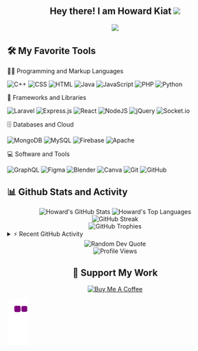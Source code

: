 <h2 align="center">
  Hey there! I am Howard Kiat <img src="https://media.giphy.com/media/hvRJCLFzcasrR4ia7z/giphy.gif" width="28">
</h2>
<p align="center">
  <img src="https://readme-typing-svg.herokuapp.com/?lines=Full%20Stack%20Developer;Always%20learning%20new%20things&center=true&width=380&height=45">
</p>

<h2>🛠️ My Favorite Tools</h2>
👨‍💻 Programming and Markup Languages
<p>
    <img alt="C++" src="https://img.shields.io/badge/C++%20-%2300599C.svg?logo=c%2B%2B&logoColor=white">
    <img alt="CSS" src="https://img.shields.io/badge/CSS%20-%231572B6.svg?logo=css3&logoColor=white">
    <img alt="HTML" src="https://img.shields.io/badge/HTML%20-%23E34F26.svg?logo=html5&logoColor=white">
    <img alt="Java" src="https://img.shields.io/badge/Java-%23ED8B00.svg?logo=openjdk&logoColor=white">
    <img alt="JavaScript" src="https://img.shields.io/badge/JavaScript%20-%23F7DF1E.svg?logo=javascript&logoColor=black">
    <img alt="PHP" src="https://img.shields.io/badge/PHP-%23777BB4.svg?logo=php&logoColor=white">
    <img alt="Python" src="https://img.shields.io/badge/Python%20-%2314354C.svg?logo=python&logoColor=white">
</p>
🧰 Frameworks and Libraries
<p>
  <img alt="Laravel" src="https://img.shields.io/badge/Laravel-v10-FF2D20?logo=laravel&logoColor=white">
  <img alt="Express.js" src="https://img.shields.io/badge/Express.js%20-%23404d59.svg?logo=express&logoColor=white">
  <img alt="React" src="https://img.shields.io/badge/React%20-%2320232a.svg?logo=react&logoColor=%2361DAFB">
  <img alt="NodeJS" src="https://img.shields.io/badge/Node.js%20-%2343853D.svg?logo=node.js&logoColor=white">
  <img alt="jQuery" src="https://img.shields.io/badge/jQuery-%230769AD.svg?logo=jquery&logoColor=white">
  <img alt="Socket.io" src="https://img.shields.io/badge/Socket.io-black?logo=socket.io&badgeColor=010101">
</p>
🗄️ Databases and Cloud
<p>
    <img alt="MongoDB" src="https://img.shields.io/badge/MongoDB-%234ea94b.svg?logo=mongodb&logoColor=white">
    <img alt="MySQL" src="https://img.shields.io/badge/MySQL-%234479A1.svg?logo=mysql&logoColor=white">
    <img alt="Firebase" src="https://img.shields.io/badge/Firebase-%23039BE5.svg?logo=firebase">
    <img alt="Apache" src="https://img.shields.io/badge/Apache-%23D42029.svg?logo=apache&logoColor=white">
</p>
💻 Software and Tools
<p>
    <img alt="GraphQL" src="https://img.shields.io/badge/GraphQL-E10098?logo=GraphQL&logoColor=white">
    <img alt="Figma" src="https://img.shields.io/badge/Figma-%23F24E1E.svg?logo=figma&logoColor=white">
    <img alt="Blender" src="https://img.shields.io/badge/Blender-%23F5792A.svg?logo=blender&logoColor=white">
    <img alt="Canva" src="https://img.shields.io/badge/Canva-%2300C4CC.svg?logo=canva&logoColor=white">
    <img alt="Git" src="https://img.shields.io/badge/Git%20-%23F05033.svg?logo=git&logoColor=white">
    <img alt="GitHub" src="https://img.shields.io/badge/GitHub-%23121011.svg?logo=github&logoColor=white">
</p>
<!-- GitHub Stats -->
<h2>📊 Github Stats and Activity</h2>
<div align="center">
  <img alt="Howard's GitHub Stats" src="https://github-readme-stats.vercel.app/api?username=HowardKiat&show_icons=true&theme=tokyonight" height="192px"/>
  <img alt="Howard's Top Languages" src="https://github-readme-stats.vercel.app/api/top-langs/?username=HowardKiat&langs_count=8&layout=compact&theme=tokyonight" height="192px"/>
</div>
<!-- GitHub Streak -->
<div align="center">
  <img src="https://github-readme-streak-stats.herokuapp.com/?user=HowardKiat&theme=tokyonight" alt="GitHub Streak" />
</div>
<!-- GitHub Trophies -->
<div align="center">
  <img src="https://github-profile-trophy.vercel.app/?username=HowardKiat&theme=tokyonight&no-frame=false&no-bg=false&margin-w=4&row=1" alt="GitHub Trophies"/>
</div>
<!-- Activity Graph -->
<details>
  <summary>⚡ Recent GitHub Activity</summary>
  <br/>
  <img alt="Howard's Activity Graph" src="https://github-readme-activity-graph.vercel.app/graph?username=HowardKiat&custom_title=Howard%20Kiat's%20Contribution%20Graph&theme=tokyo-night" />
</details>
<!-- Random Dev Quote -->
<div align="center">
  <img src="https://quotes-github-readme.vercel.app/api?type=horizontal&theme=tokyonight" alt="Random Dev Quote"/>
</div>
<!-- Profile Views -->
<div align="center">
  <img src="https://komarev.com/ghpvc/?username=HowardKiat&style=flat-square&color=blue" alt="Profile Views"/>
</div>
<!-- Support -->
<h2 align="center">💖 Support My Work</h2>
<p align="center">
  <a href="https://buymeacoffee.com/howardkiat">
    <img src="https://img.shields.io/badge/Buy%20Me%20a%20Coffee-ffdd00?style=for-the-badge&logo=buy-me-a-coffee&logoColor=black" alt="Buy Me A Coffee"/>
  </a>
</p>

<!-- Snake -->
![snake gif](https://raw.githubusercontent.com/HowardKiat/HowardKiat/output/github-contribution-grid-snake.gif)

